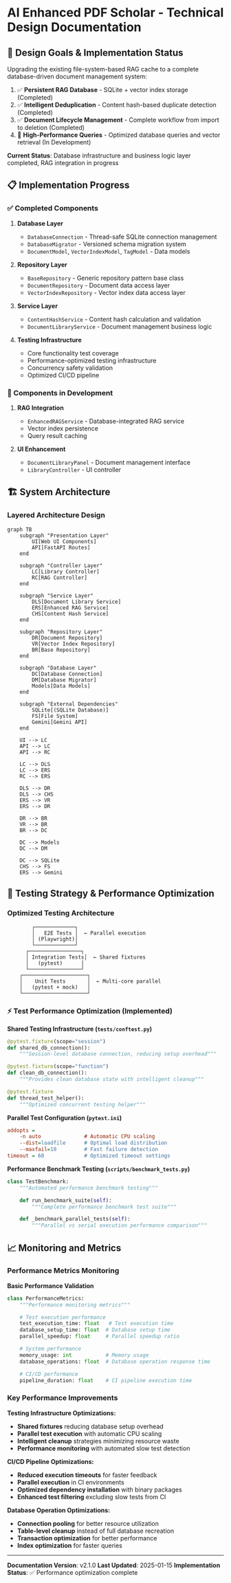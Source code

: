 # AI Enhanced PDF Scholar - Technical Design Documentation

## 🎯 Design Goals & Implementation Status

Upgrading the existing file-system-based RAG cache to a complete database-driven document management system:

1. ✅ **Persistent RAG Database** - SQLite + vector index storage (Completed)
2. ✅ **Intelligent Deduplication** - Content hash-based duplicate detection (Completed)
3. ✅ **Document Lifecycle Management** - Complete workflow from import to deletion (Completed)
4. 🚧 **High-Performance Queries** - Optimized database queries and vector retrieval (In Development)

**Current Status**: Database infrastructure and business logic layer completed, RAG integration in progress

## 📋 Implementation Progress

### ✅ Completed Components

1. **Database Layer**
   - `DatabaseConnection` - Thread-safe SQLite connection management
   - `DatabaseMigrator` - Versioned schema migration system
   - `DocumentModel`, `VectorIndexModel`, `TagModel` - Data models

2. **Repository Layer**
   - `BaseRepository` - Generic repository pattern base class
   - `DocumentRepository` - Document data access layer
   - `VectorIndexRepository` - Vector index data access layer

3. **Service Layer**
   - `ContentHashService` - Content hash calculation and validation
   - `DocumentLibraryService` - Document management business logic

4. **Testing Infrastructure**
   - Core functionality test coverage
   - Performance-optimized testing infrastructure
   - Concurrency safety validation
   - Optimized CI/CD pipeline

### 🚧 Components in Development

1. **RAG Integration**
   - `EnhancedRAGService` - Database-integrated RAG service
   - Vector index persistence
   - Query result caching

2. **UI Enhancement**
   - `DocumentLibraryPanel` - Document management interface
   - `LibraryController` - UI controller

## 🏗️ System Architecture

### Layered Architecture Design

```mermaid
graph TB
    subgraph "Presentation Layer"
        UI[Web UI Components]
        API[FastAPI Routes]
    end

    subgraph "Controller Layer"
        LC[Library Controller]
        RC[RAG Controller]
    end

    subgraph "Service Layer"
        DLS[Document Library Service]
        ERS[Enhanced RAG Service]
        CHS[Content Hash Service]
    end

    subgraph "Repository Layer"
        DR[Document Repository]
        VR[Vector Index Repository]
        BR[Base Repository]
    end

    subgraph "Database Layer"
        DC[Database Connection]
        DM[Database Migrator]
        Models[Data Models]
    end

    subgraph "External Dependencies"
        SQLite[(SQLite Database)]
        FS[File System]
        Gemini[Gemini API]
    end

    UI --> LC
    API --> LC
    API --> RC

    LC --> DLS
    LC --> ERS
    RC --> ERS

    DLS --> DR
    DLS --> CHS
    ERS --> VR
    ERS --> DR

    DR --> BR
    VR --> BR
    BR --> DC

    DC --> Models
    DC --> DM

    DC --> SQLite
    CHS --> FS
    ERS --> Gemini
```

## 🧪 Testing Strategy & Performance Optimization

### Optimized Testing Architecture
```
        ┌─────────────┐
        │   E2E Tests │  ← Parallel execution
        │ (Playwright)│
        └─────────────┘
      ┌─────────────────┐
      │ Integration Tests│  ← Shared fixtures
      │   (pytest)      │
      └─────────────────┘
    ┌─────────────────────┐
    │    Unit Tests       │  ← Multi-core parallel
    │   (pytest + mock)   │
    └─────────────────────┘
```

### ⚡ Test Performance Optimization (Implemented)

**Shared Testing Infrastructure (`tests/conftest.py`)**
```python
@pytest.fixture(scope="session")
def shared_db_connection():
    """Session-level database connection, reducing setup overhead"""

@pytest.fixture(scope="function")
def clean_db_connection():
    """Provides clean database state with intelligent cleanup"""

@pytest.fixture
def thread_test_helper():
    """Optimized concurrent testing helper"""
```

**Parallel Test Configuration (`pytest.ini`)**
```ini
addopts =
    -n auto              # Automatic CPU scaling
    --dist=loadfile      # Optimal load distribution
    --maxfail=10         # Fast failure detection
timeout = 60             # Optimized timeout settings
```

**Performance Benchmark Testing (`scripts/benchmark_tests.py`)**
```python
class TestBenchmark:
    """Automated performance benchmark testing"""

    def run_benchmark_suite(self):
        """Complete performance benchmark test suite"""

    def _benchmark_parallel_tests(self):
        """Parallel vs serial execution performance comparison"""
```

## 📈 Monitoring and Metrics

### Performance Metrics Monitoring

**Basic Performance Validation**
```python
class PerformanceMetrics:
    """Performance monitoring metrics"""

    # Test execution performance
    test_execution_time: float   # Test execution time
    database_setup_time: float  # Database setup time
    parallel_speedup: float     # Parallel speedup ratio

    # System performance
    memory_usage: int           # Memory usage
    database_operations: float  # Database operation response time

    # CI/CD performance
    pipeline_duration: float    # CI pipeline execution time
```

### Key Performance Improvements

**Testing Infrastructure Optimizations:**
- **Shared fixtures** reducing database setup overhead
- **Parallel test execution** with automatic CPU scaling
- **Intelligent cleanup** strategies minimizing resource waste
- **Performance monitoring** with automated slow test detection

**CI/CD Pipeline Optimizations:**
- **Reduced execution timeouts** for faster feedback
- **Parallel execution** in CI environments
- **Optimized dependency installation** with binary packages
- **Enhanced test filtering** excluding slow tests from CI

**Database Operation Optimizations:**
- **Connection pooling** for better resource utilization
- **Table-level cleanup** instead of full database recreation
- **Transaction optimization** for better performance
- **Index optimization** for faster queries

---

**Documentation Version**: v2.1.0
**Last Updated**: 2025-01-15
**Implementation Status**: ✅ Performance optimization complete